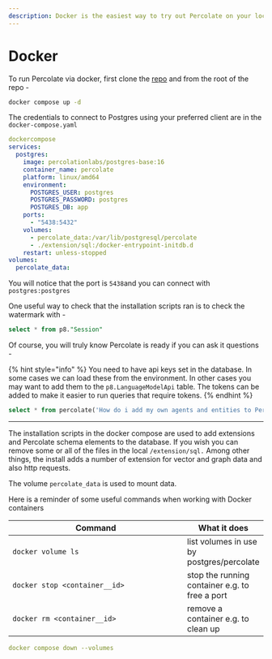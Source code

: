 ```yaml
---
description: Docker is the easiest way to try out Percolate on your local machine
---
```


# Docker

To run Percolate via docker, first clone the [repo](https://github.com/Percolation-Labs/percolate) and from the root of the repo -

```bash
docker compose up -d
```

The credentials to connect to Postgres using your preferred client are in the `docker-compose.yaml`

```yaml
dockercompose
services:
  postgres:
    image: percolationlabs/postgres-base:16
    container_name: percolate
    platform: linux/amd64
    environment:
      POSTGRES_USER: postgres
      POSTGRES_PASSWORD: postgres
      POSTGRES_DB: app
    ports:
      - "5438:5432"
    volumes:
      - percolate_data:/var/lib/postgresql/percolate
      - ./extension/sql:/docker-entrypoint-initdb.d
    restart: unless-stopped
volumes:
  percolate_data:
```

You will notice that the port is `5438`and you can connect with `postgres:postgres`

One useful way to check that the installation scripts ran is to check the watermark with -

```sql
select * from p8."Session"
```

Of course, you will truly know Percolate is ready if you can ask it questions -

{% hint style="info" %}
You need to have api keys set in the database. In some cases we can load these from the environment. In other cases you may want to add them to the `p8.LanguageModelApi` table. The tokens can be added to make it easier to run queries that require tokens.
{% endhint %}

```sql
select * from percolate('How do i add my own agents and entities to Percolate?')
```

***

The installation scripts in the docker compose are used to add extensions and Percolate schema elements to the database. If you wish you can remove some or all of the files in the local `/extension/sql.` Among other things, the install adds a number of extension for vector and graph data and also http requests.

The volume `percolate_data` is used to mount data.&#x20;

Here is a reminder of some useful commands when working with Docker containers

<table><thead><tr><th width="366">Command</th><th>What it does</th></tr></thead><tbody><tr><td><code>docker volume ls</code></td><td>list volumes in use by postgres/percolate</td></tr><tr><td><code>docker stop &#x3C;container__id></code></td><td>stop the running container e.g. to free a port</td></tr><tr><td><code>docker rm &#x3C;container__id></code></td><td>remove a container e.g. to clean up</td></tr></tbody></table>



```yaml
docker compose down --volumes
```

